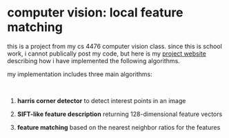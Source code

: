 # computer vision: local feature matching

this is a project from my cs 4476 computer vision class. since this is school work, i cannot publically post my code, but here is my [project website](https://cclaassen3.github.io/computer-vision-local-feature-matching/) describing how i have implemented the following algorithms.

my implementation includes three main algorithms:

  
  1. **harris corner detector** to detect interest points in an image
  
  2. **SIFT-like feature description** returning 128-dimensional feature vectors
  
  3. **feature matching** based on the nearest neighbor ratios for the features
  

